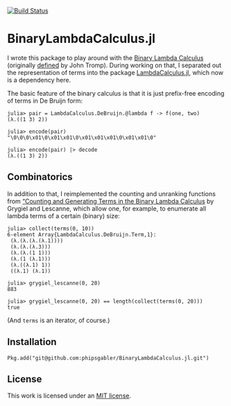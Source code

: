 [![Build Status](https://travis-ci.org/phipsgabler/BinaryLambdaCalculus.jl.svg?branch=master)](https://travis-ci.org/phipsgabler/BinaryLambdaCalculus.jl)

# BinaryLambdaCalculus.jl #

I wrote this package to play around with the [Binary Lambda
Calculus](https://en.wikipedia.org/wiki/Binary_lambda_calculus) (originally
[defined](http://drops.dagstuhl.de/opus/volltexte/2006/628/pdf/06051.TrompJohn.Paper.628.pdf) by
John Tromp).  During working on that, I separated out the representation of terms into the package
[LambdaCalculus.jl](https://github.com/phipsgabler/LambdaCalculus.jl), which now is a dependency
here.

The basic feature of the binary calculus is that it is just prefix-free encoding of terms in De
Bruijn form:

```
julia> pair = LambdaCalculus.DeBruijn.@lambda f -> f(one, two)
(λ.((1 3) 2))

julia> encode(pair)
"\0\0\0\x01\0\x01\x01\0\x01\x01\x01\0\x01\x01\0"

julia> encode(pair) |> decode
(λ.((1 3) 2))
```

## Combinatorics ##

In addition to that, I reimplemented the counting and unranking functions from [“Counting and
Generating Terms in the Binary Lambda Calculus](https://arxiv.org/pdf/1511.05334v1.pdf) by Grygiel
and Lescanne, which allow one, for example, to enumerate all lambda terms of a certain (binary)
size:

```
julia> collect(terms(0, 10))
6-element Array{LambdaCalculus.DeBruijn.Term,1}:
 (λ.(λ.(λ.(λ.1))))
 (λ.(λ.(λ.3)))
 (λ.(λ.(1 1)))
 (λ.(1 (λ.1)))
 (λ.((λ.1) 1))
 ((λ.1) (λ.1)) 
 
julia> grygiel_lescanne(0, 20)
883
 
julia> grygiel_lescanne(0, 20) == length(collect(terms(0, 20)))
true
```

(And `terms` is an iterator, of course.)


## Installation ##

```
Pkg.add("git@github.com:phipsgabler/BinaryLambdaCalculus.jl.git")
```

## License ##

This work is licensed under an [MIT license](https://opensource.org/licenses/MIT).

